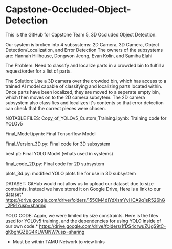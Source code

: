 # Capstone-Occluded-Object-Detection

This is the GitHub for Capstone Team 5, 3D Occluded Object Detection.

Our system is broken into 4 subsystems: 2D Camera,        3D Camera,     Object Detection/Localization, and Error Detection
The owners of the subsystems are:       Hannah Hillhouse, Dongwon Jeong, Evan Kolin,                    and Samiha Elahi

The Problem:
Need to classify and localize parts in a crowded bin to fulfill a request/order for a list of parts.

The Solution:
Use a 3D camera over the crowded bin, which has access to a trained AI model capable of classifying and localizing parts located within.
Once parts have been localized, they are moved to a seperate empty bin, which then moves on to the 2D camera subsytem.
The 2D camera subsystem also classifies and localizes it's contents so that error detection can check that the correct pieces were chosen.


NOTABLE FILES:
Copy_of_YOLOv5_Custom_Training.ipynb: Training code for YOLOv5

Final_Model.ipynb: Final Tensorflow Model

Final_Version_3D.py: Final code for 3D subsystem

best.pt: Final YOLO Model (whats used in systems)

final_code_2D.py: Final code for 2D subsystem

plots_3d.py: modified YOLO plots file for use in 3D subsystem


DATASET:
GitHub would not allow us to upload our dataset due to size contraints. 
Instead we have stored it on Google Drive, Here is a link to our dataset*
https://drive.google.com/drive/folders/155CM4diYdXsmYyHCA9q1sR526hG_2P91?usp=sharing

YOLO CODE:
Again, we were limited by size constraints.
Here is the files used for YOLOv5 training, and the dependencies for using
YOLO inside of our own code.*
https://drive.google.com/drive/folders/1fDS4crwuZUgS9tC-gKbghGZBG4KLWQNW?usp=sharing

* Must be within TAMU Network to view links
